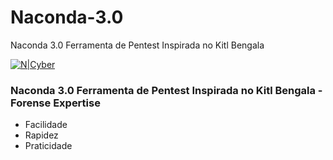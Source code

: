 # Naconda-3.0
Naconda 3.0 Ferramenta de Pentest Inspirada no Kitl Bengala

[![N|Cyber](https://encrypted-tbn0.gstatic.com/images?q=tbn:ANd9GcT7p5intexMvqfkjgHUbYGwJ91jPbZsAHEKMGvzQFNAaZ9ckQZaz9treWzQYa5QldZUnUwxC3foXFYw9zT5zPBSndj_EBHOJg8&usqp=CAU&ec=45725303)](https://github.com/Cyber-Root0)

### Naconda 3.0 Ferramenta de Pentest Inspirada no Kitl Bengala - Forense Expertise

  - Facilidade
  - Rapidez
  - Praticidade
